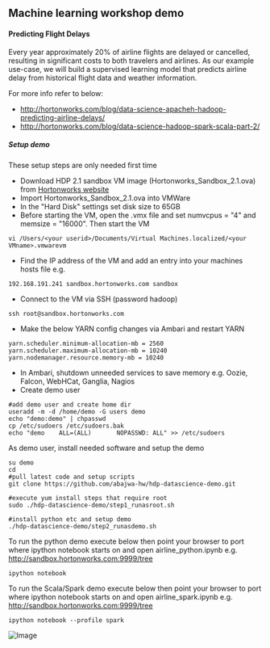 ## Machine learning workshop demo

#### Predicting Flight Delays 

Every year approximately 20% of airline flights are delayed or cancelled, resulting in significant costs to both travelers and airlines. 
As our example use-case, we will build a supervised learning model that predicts airline delay from historical flight data and weather information.

For more info refer to below:
- http://hortonworks.com/blog/data-science-apacheh-hadoop-predicting-airline-delays/
- http://hortonworks.com/blog/data-science-hadoop-spark-scala-part-2/

##### Setup demo

These setup steps are only needed first time

- Download HDP 2.1 sandbox VM image (Hortonworks_Sandbox_2.1.ova) from [Hortonworks website](http://hortonworks.com/products/hortonworks-sandbox/)
- Import Hortonworks_Sandbox_2.1.ova into VMWare
- In the "Hard Disk" settings set disk size to 65GB
- Before starting the VM, open the .vmx file and set numvcpus = "4" and memsize = "16000". Then start the VM
```
vi /Users/<your userid>/Documents/Virtual Machines.localized/<your VMname>.vmwarevm 

```
- Find the IP address of the VM and add an entry into your machines hosts file e.g.
```
192.168.191.241 sandbox.hortonworks.com sandbox    
```
- Connect to the VM via SSH (password hadoop)
```
ssh root@sandbox.hortonworks.com
```
- Make the below YARN config changes via Ambari and restart YARN
```
yarn.scheduler.minimum-allocation-mb = 2560
yarn.scheduler.maximum-allocation-mb = 10240
yarn.nodemanager.resource.memory-mb = 10240
```
- In Ambari, shutdown unneeded services to save memory e.g. Oozie, Falcon, WebHCat, Ganglia, Nagios
- Create demo user
```
#add demo user and create home dir
useradd -m -d /home/demo -G users demo 
echo "demo:demo" | chpasswd
cp /etc/sudoers /etc/sudoers.bak
echo "demo    ALL=(ALL)       NOPASSWD: ALL" >> /etc/sudoers

```

As demo user, install needed software and setup the demo
```
su demo
cd
#pull latest code and setup scripts
git clone https://github.com/abajwa-hw/hdp-datascience-demo.git	

#execute yum install steps that require root 
sudo ./hdp-datascience-demo/step1_runasroot.sh

#install python etc and setup demo
./hdp-datascience-demo/step2_runasdemo.sh

```

To run the python demo execute below then point your browser to port where ipython notebook starts on and open airline_python.ipynb
e.g. http://sandbox.hortonworks.com:9999/tree
```
ipython notebook
```

To run the Scala/Spark demo execute below then point your browser to port where ipython notebook starts on and open airline_spark.ipynb
e.g. http://sandbox.hortonworks.com:9999/tree
```
ipython notebook --profile spark
```

![Image](../master/screenshots/ipython-notebook-home.png?raw=true)